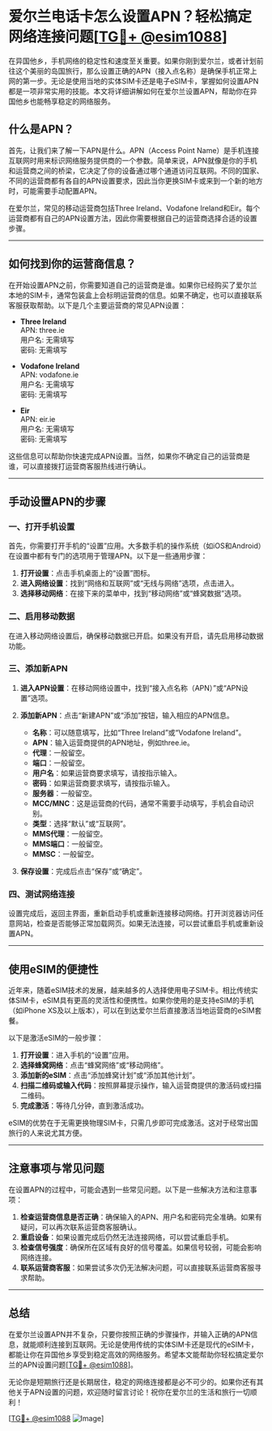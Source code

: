 # 爱尔兰电话卡怎么设置APN？轻松搞定网络连接问题[[TG💪+ @esim1088](https://t.me/s/esim1088)]

在异国他乡，手机网络的稳定性和速度至关重要。如果你刚到爱尔兰，或者计划前往这个美丽的岛国旅行，那么设置正确的APN（接入点名称）是确保手机正常上网的第一步。无论是使用当地的实体SIM卡还是电子eSIM卡，掌握如何设置APN都是一项非常实用的技能。本文将详细讲解如何在爱尔兰设置APN，帮助你在异国他乡也能畅享稳定的网络服务。

## 什么是APN？

首先，让我们来了解一下APN是什么。APN（Access Point Name）是手机连接互联网时用来标识网络服务提供商的一个参数。简单来说，APN就像是你的手机和运营商之间的桥梁，它决定了你的设备通过哪个通道访问互联网。不同的国家、不同的运营商都有各自的APN设置要求，因此当你更换SIM卡或来到一个新的地方时，可能需要手动配置APN。

在爱尔兰，常见的移动运营商包括Three Ireland、Vodafone Ireland和Eir。每个运营商都有自己的APN设置方法，因此你需要根据自己的运营商选择合适的设置步骤。

---

## 如何找到你的运营商信息？

在开始设置APN之前，你需要知道自己的运营商是谁。如果你已经购买了爱尔兰本地的SIM卡，通常包装盒上会标明运营商的信息。如果不确定，也可以直接联系客服获取帮助。以下是几个主要运营商的常见APN设置：

- **Three Ireland**  
  APN: three.ie  
  用户名: 无需填写  
  密码: 无需填写  

- **Vodafone Ireland**  
  APN: vodafone.ie  
  用户名: 无需填写  
  密码: 无需填写  

- **Eir**  
  APN: eir.ie  
  用户名: 无需填写  
  密码: 无需填写  

这些信息可以帮助你快速完成APN设置。当然，如果你不确定自己的运营商是谁，可以直接拨打运营商客服热线进行确认。

---

## 手动设置APN的步骤

### 一、打开手机设置

首先，你需要打开手机的“设置”应用。大多数手机的操作系统（如iOS和Android）在设置中都有专门的选项用于管理APN。以下是一些通用步骤：

1. **打开设置**：点击手机桌面上的“设置”图标。
2. **进入网络设置**：找到“网络和互联网”或“无线与网络”选项，点击进入。
3. **选择移动网络**：在接下来的菜单中，找到“移动网络”或“蜂窝数据”选项。

### 二、启用移动数据

在进入移动网络设置后，确保移动数据已开启。如果没有开启，请先启用移动数据功能。

### 三、添加新APN

1. **进入APN设置**：在移动网络设置中，找到“接入点名称（APN）”或“APN设置”选项。
2. **添加新APN**：点击“新建APN”或“添加”按钮，输入相应的APN信息。
   - **名称**：可以随意填写，比如“Three Ireland”或“Vodafone Ireland”。
   - **APN**：输入运营商提供的APN地址，例如three.ie。
   - **代理**：一般留空。
   - **端口**：一般留空。
   - **用户名**：如果运营商要求填写，请按指示输入。
   - **密码**：如果运营商要求填写，请按指示输入。
   - **服务器**：一般留空。
   - **MCC/MNC**：这是运营商的代码，通常不需要手动填写，手机会自动识别。
   - **类型**：选择“默认”或“互联网”。
   - **MMS代理**：一般留空。
   - **MMS端口**：一般留空。
   - **MMSC**：一般留空。

3. **保存设置**：完成后点击“保存”或“确定”。

### 四、测试网络连接

设置完成后，返回主界面，重新启动手机或重新连接移动网络。打开浏览器访问任意网站，检查是否能够正常加载网页。如果无法连接，可以尝试重启手机或重新设置APN。

---

## 使用eSIM的便捷性

近年来，随着eSIM技术的发展，越来越多的人选择使用电子SIM卡。相比传统实体SIM卡，eSIM具有更高的灵活性和便携性。如果你使用的是支持eSIM的手机（如iPhone XS及以上版本），可以在到达爱尔兰后直接激活当地运营商的eSIM套餐。

以下是激活eSIM的一般步骤：

1. **打开设置**：进入手机的“设置”应用。
2. **选择蜂窝网络**：点击“蜂窝网络”或“移动网络”。
3. **添加新的eSIM**：点击“添加蜂窝计划”或“添加其他计划”。
4. **扫描二维码或输入代码**：按照屏幕提示操作，输入运营商提供的激活码或扫描二维码。
5. **完成激活**：等待几分钟，直到激活成功。

eSIM的优势在于无需更换物理SIM卡，只需几步即可完成激活。这对于经常出国旅行的人来说尤其方便。

---

## 注意事项与常见问题

在设置APN的过程中，可能会遇到一些常见问题。以下是一些解决方法和注意事项：

1. **检查运营商信息是否正确**：确保输入的APN、用户名和密码完全准确。如果有疑问，可以再次联系运营商客服确认。
2. **重启设备**：如果设置完成后仍然无法连接网络，可以尝试重启手机。
3. **检查信号强度**：确保所在区域有良好的信号覆盖。如果信号较弱，可能会影响网络连接。
4. **联系运营商客服**：如果尝试多次仍无法解决问题，可以直接联系运营商客服寻求帮助。

---

## 总结

在爱尔兰设置APN并不复杂，只要你按照正确的步骤操作，并输入正确的APN信息，就能顺利连接到互联网。无论是使用传统的实体SIM卡还是现代的eSIM卡，都能让你在异国他乡享受到稳定高效的网络服务。希望本文能帮助你轻松搞定爱尔兰的APN设置问题[[TG💪+ @esim1088](https://t.me/s/esim1088)]。

无论你是短期旅行还是长期居住，稳定的网络连接都是必不可少的。如果你还有其他关于APN设置的问题，欢迎随时留言讨论！祝你在爱尔兰的生活和旅行一切顺利！

[[TG💪+ @esim1088](https://t.me/s/esim1088) ![Image](https://i.postimg.cc/4NQfJmqS/Snipaste-2025-05-13-00-14-12.png)]